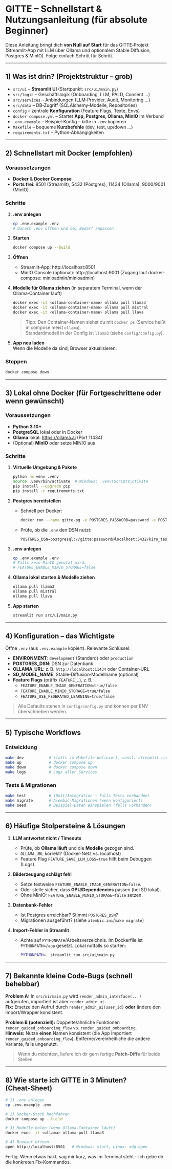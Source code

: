 
# GITTE – Schnellstart & Nutzungsanleitung (für absolute Beginner)

Diese Anleitung bringt dich **von Null auf Start** für das GITTE‑Projekt (Streamlit‑App mit LLM über Ollama und optionalem Stable Diffusion, Postgres & MinIO). Folge einfach Schritt für Schritt.

---

## 1) Was ist drin? (Projektstruktur – grob)

- `src/ui` – **Streamlit UI** (Startpunkt: `src/ui/main.py`)
- `src/logic` – Geschäftslogik (Onboarding, LLM, PALD, Consent …)
- `src/services` – Anbindungen (LLM‑Provider, Audit, Monitoring …)
- `src/data` – DB‑Zugriff (SQLAlchemy‑Modelle, Repositories)
- `config` – zentrale **Konfiguration** (Feature Flags, Texte, Envs)
- `docker-compose.yml` – Startet **App, Postgres, Ollama, MinIO** im Verbund
- `.env.example` – Beispiel‑Konfig – bitte in `.env` kopieren
- `Makefile` – bequeme **Kurzbefehle** (dev, test, up/down …)
- `requirements.txt` – Python‑Abhängigkeiten

---

## 2) Schnellstart mit Docker (empfohlen)

### Voraussetzungen
- **Docker** & **Docker Compose**
- **Ports frei**: 8501 (Streamlit), 5432 (Postgres), 11434 (Ollama), 9000/9001 (MinIO)

### Schritte
1. **.env anlegen**
   ```bash
   cp .env.example .env
   # Danach .env öffnen und bei Bedarf anpassen
   ```

2. **Starten**
   ```bash
   docker compose up --build
   ```

3. **Öffnen**
   - Streamlit‑App: http://localhost:8501  
   - MinIO Console (optional): http://localhost:9001 (Zugang laut docker-compose: minioadmin/minioadmin)

4. **Modelle für Ollama ziehen** (in separatem Terminal, wenn der Ollama‑Container läuft)
   ```bash
   docker exec -it <ollama-container-name> ollama pull llama3
   docker exec -it <ollama-container-name> ollama pull mistral
   docker exec -it <ollama-container-name> ollama pull llava
   ```
   > Tipp: Den Container‑Namen siehst du mit `docker ps` (Service heißt in compose meist `ollama`).  
   > Standardmodell in der Config ist `llama3` (siehe `config/config.py`).

5. **App neu laden**  
   Wenn die Modelle da sind, Browser aktualisieren.

### Stoppen
```bash
docker compose down
```

---

## 3) Lokal ohne Docker (für Fortgeschrittene oder wenn gewünscht)

### Voraussetzungen
- **Python 3.10+**
- **PostgreSQL** lokal oder in Docker
- **Ollama** lokal: https://ollama.ai (Port 11434)  
- (Optional) **MinIO** oder setze MINIO aus

### Schritte
1. **Virtuelle Umgebung & Pakete**
   ```bash
   python -m venv .venv
   source .venv/bin/activate  # Windows: .venv\Scriptsctivate
   pip install --upgrade pip
   pip install -r requirements.txt
   ```

2. **Postgres bereitstellen**
   - Schnell per Docker:
     ```bash
     docker run --name gitte-pg -e POSTGRES_PASSWORD=password -e POSTGRES_USER=gitte -e POSTGRES_DB=kiro_test -p 5432:5432 -d postgres:15
     ```
   - Prüfe, ob die `.env` den DSN nutzt:
     ```env
     POSTGRES_DSN=postgresql://gitte:password@localhost:5432/kiro_test
     ```

3. **.env anlegen**
   ```bash
   cp .env.example .env
   # Falls kein MinIO genutzt wird:
   # FEATURE_ENABLE_MINIO_STORAGE=false
   ```

4. **Ollama lokal starten & Modelle ziehen**
   ```bash
   ollama pull llama3
   ollama pull mistral
   ollama pull llava
   ```

5. **App starten**
   ```bash
   streamlit run src/ui/main.py
   ```

---

## 4) Konfiguration – das Wichtigste

Öffne `.env` (aus `.env.example` kopiert). Relevante Schlüssel:
- **ENVIRONMENT**: `development` (Standard) oder `production`
- **POSTGRES_DSN**: DSN zur Datenbank
- **OLLAMA_URL**: z. B. `http://localhost:11434` oder Container‑URL
- **SD_MODEL_NAME**: Stable‑Diffusion‑Modellname (optional)
- **Feature Flags** (präfix `FEATURE_…`), z. B.:
  - `FEATURE_ENABLE_IMAGE_GENERATION=true/false`
  - `FEATURE_ENABLE_MINIO_STORAGE=true/false`
  - `FEATURE_USE_FEDERATED_LEARNING=true/false`

> Alle Defaults stehen in `config/config.py` und können per ENV überschrieben werden.

---

## 5) Typische Workflows

### Entwicklung
```bash
make dev           # (falls im Makefile definiert, sonst: streamlit run src/ui/main.py)
make up            # docker compose up
make down          # docker compose down
make logs          # Logs aller Services
```

### Tests & Migrationen
```bash
make test          # (Unit/Integration – falls Tests vorhanden)
make migrate       # Alembic‑Migrationen (wenn konfiguriert)
make seed          # Beispiel‑Daten einspielen (falls vorhanden)
```

---

## 6) Häufige Stolpersteine & Lösungen

1) **LLM antwortet nicht / Timeouts**  
   - Prüfe, ob **Ollama läuft** und die **Modelle** gezogen sind.  
   - `OLLAMA_URL` korrekt? (Docker‑Netz vs. localhost)  
   - Feature Flag `FEATURE_SAVE_LLM_LOGS=true` hilft beim Debuggen (Logs).

2) **Bilderzeugung schlägt fehl**  
   - Setze testweise `FEATURE_ENABLE_IMAGE_GENERATION=false`.  
   - Oder stelle sicher, dass **GPU/Dependencies** passen (bei SD lokal).  
   - Ohne MinIO: `FEATURE_ENABLE_MINIO_STORAGE=false` setzen.

3) **Datenbank‑Fehler**  
   - Ist Postgres erreichbar? Stimmt `POSTGRES_DSN`?  
   - Migrationen ausgeführt? (siehe `alembic.ini`/`make migrate`)

4) **Import‑Fehler in Streamlit**  
   - Achte auf `PYTHONPATH`/Arbeitsverzeichnis. Im Dockerfile ist `PYTHONPATH=/app` gesetzt. Lokal notfalls so starten:  
     ```bash
     PYTHONPATH=. streamlit run src/ui/main.py
     ```

---

## 7) Bekannte kleine Code‑Bugs (schnell behebbar)

**Problem A:** In `src/ui/main.py` wird `render_admin_interface(...)` aufgerufen, importiert ist aber `render_admin_ui`.  
**Fix:** Ersetze den Aufruf durch `render_admin_ui(user_id)` **oder** ändere den Import/Wrapper konsistent.

**Problem B (potenziell):** Doppelte/ähnliche Funktionen `render_guided_onboarding_flow` vs. `render_guided_onboarding`.  
**Hinweis:** Nutze **einen** Namen konsistent (die App importiert `render_guided_onboarding_flow`). Entferne/vereinheitliche die andere Variante, falls ungenutzt.

> Wenn du möchtest, liefere ich dir gern fertige **Patch‑Diffs** für beide Stellen.

---

## 8) Wie starte ich GITTE in 3 Minuten? (Cheat‑Sheet)

```bash
# 1) .env anlegen
cp .env.example .env

# 2) Docker‑Stack hochfahren
docker compose up --build

# 3) Modelle holen (wenn Ollama-Container läuft)
docker exec -it <ollama> ollama pull llama3

# 4) Browser öffnen
open http://localhost:8501   # Windows: start, Linux: xdg-open
```

Fertig. Wenn etwas hakt, sag mir kurz, was im Terminal steht – ich gebe dir die konkreten Fix‑Kommandos.
